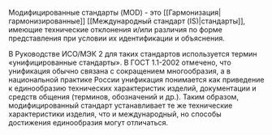 Модифицированные стандарты (MOD) - это [[Гармонизация|гармонизированные]] [[Международный стандарт (IS)|стандарты]], имеющие технические отклонения и/или различия по форме представления при условии их идентификации и объяснения.

В Руководстве ИСО/МЭК 2 для таких стандартов используется термин «унифицированные стандарты». В ГОСТ 1.1-2002 отмечено, что унификация обычно связана с сокращением многообразия, а в национальной практике России унификация понимается как приведение к единообразию технических характеристик изделий, документации и средств общения (терминов, обозначений и др.). Таким образом, модифицированный стандарт устанавливает те же технические характеристики изделия, что и международный, но способы достижения единообразия могут отличаться.